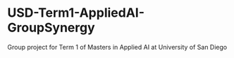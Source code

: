 # USD-Term1-AppliedAI-GroupSynergy
Group project for Term 1 of Masters in Applied AI at University of San Diego
